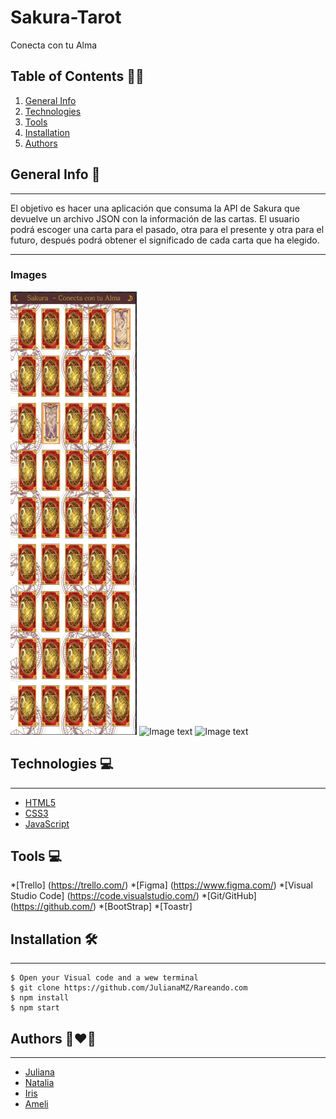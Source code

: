 # Sakura-Tarot

Conecta con tu Alma

## Table of Contents :technologist:
1. [General Info](#general-info)
2. [Technologies](#technologies)
3. [Tools](#tools)
4. [Installation](#installation)
5. [Authors](#authors)



## General Info  :space_invader:
***
El objetivo es hacer una aplicación que consuma la API de Sakura que devuelve un archivo JSON con la información de las cartas.
El usuario podrá escoger una carta para el pasado, otra para el presente y otra para el futuro, después podrá obtener el significado de cada carta que ha elegido.
 ***


 
### Images 
![Image text](./src/assets/radme-images/Screenshot%20from%202022-12-22%2009-38-57.png)
![Image text](/images/README-cart.icon.jpg)
![Image text](images/README-cart.jpg)

 
## Technologies :computer:
***
 * [HTML5](https://openwebinars.net/blog/que-es-html5/)
 * [CSS3](https://openwebinars.net/blog/que-es-css3/)
 * [JavaScript](https://www.javascript.com/)
 
 
## Tools :computer:
  *[Trello] (https://trello.com/)
  *[Figma] (https://www.figma.com/)
  *[Visual Studio Code] (https://code.visualstudio.com/)
  *[Git/GitHub] (https://github.com/)
  *[BootStrap]
  *[Toastr]
 
 
## Installation :hammer_and_wrench:
***
```
$ Open your Visual code and a wew terminal
$ git clone https://github.com/JulianaMZ/Rareando.com
$ npm install
$ npm start
```


## Authors :couple_with_heart_woman_woman:
***
* [Juliana](https://github.com/JulianaMZ)
* [Natalia](https://github.com/NataliaVorobyeva)
* [Iris](https://github.com/mauisiri)
* [Ameli](https://github.com/AmelieLT)


